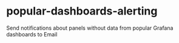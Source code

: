 # popular-dashboards-alerting
Send notifications about panels without data from popular Grafana dashboards to Email

